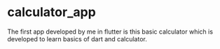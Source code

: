 # calculator_app
The first app developed by me in flutter is this basic calculator which is developed to learn basics of dart and calculator.
